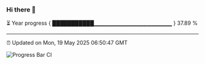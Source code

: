 ### Hi there 👋

⏳ Year progress { ███████████▁▁▁▁▁▁▁▁▁▁▁▁▁▁▁▁▁▁▁ } 37.89 %

---

⏰ Updated on Mon, 19 May 2025 06:50:47 GMT

![Progress Bar CI](https://github.com/IshwaranRudhara/GIT-ACTION/workflows/Progress%20Bar%20CI/badge.svg)
